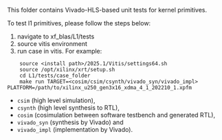 This folder contains Vivado-HLS-based unit tests for kernel primitives.

To test l1 primitives, please follow the steps below:
  1. navigate to xf_blas/L1/tests
  2. source vitis environment
  3. run case in vitis. For example: 
     
```console
    source <install path>/2025.1/Vitis/settings64.sh
    source /opt/xilinx/xrt/setup.sh
    cd L1/tests/case_folder
    make run TARGET=<cosim/csim/csynth/vivado_syn/vivado_impl> PLATFORM=/path/to/xilinx_u250_gen3x16_xdma_4_1_202210_1.xpfm
```
- `csim` (high level simulation),
- `csynth` (high level synthesis to RTL),
- `cosim` (cosimulation between software testbench and generated RTL),
- `vivado_syn` (synthesis by Vivado) and
- `vivado_impl` (implementation by Vivado).

